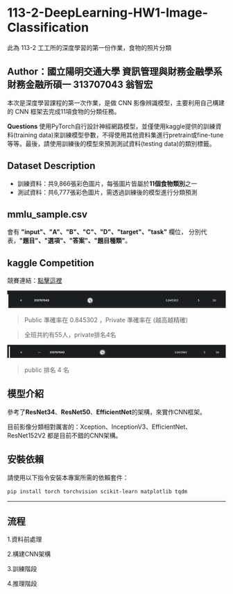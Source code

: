# 113-2-DeepLearning-HW1-Image-Classification
此為 113-2 工工所的深度學習的第一份作業，食物的照片分類

## Author：國立陽明交通大學 資訊管理與財務金融學系財務金融所碩一 313707043 翁智宏

本次是深度學習課程的第一次作業，是做 CNN 影像辨識模型，主要利用自己構建的 CNN 框架去完成11項食物的分類任務。

**Questions**
使用PyTorch自行設計神經網路模型，並僅使用kaggle提供的訓練資料(training data)來訓練模型參數，不得使用其他資料集進行pretrain或fine-tune等等。最後，請使用訓練後的模型來預測測試資料(testing data)的類別標籤。

## Dataset Description
- 訓練資料：共9,866張彩色圖片，每張圖片皆屬於**11個食物類別**之一
- 測試資料：共6,777張彩色圖片，需透過訓練後的模型進行分類預測 

**mmlu_sample.csv**
---
會有 **"input"、"A"、"B"、"C"、"D"、"target"、"task"** 欄位，
分別代表，**"題目"、"選項"、"答案"、"題目種類"**。

**kaggle Competition**
---
競賽連結：[點擊這裡]([https://www.kaggle.com/competitions/hw-1-prompt-engineering/overview](https://www.kaggle.com/competitions/spring-2025-semester-deep-learning-hw-1/overview)) 

![最終成績](最終成績.png)

> Public 準確率在 0.845302 ，Private 準確率在  (越高越精確)

> 全班共約有55人，private排名4名

 ![最終排名](最終成績_public.png)
> public 排名 4 名

## 模型介紹
參考了**ResNet34**、**ResNet50**、**EfficientNet**的架構，來實作CNN框架。

目前影像分類相對厲害的：Xception、InceptionV3、EfficientNet、ResNet152V2 都是目前不錯的CNN架構。

## 安裝依賴
請使用以下指令安裝本專案所需的依賴套件：
```bash
pip install torch torchvision scikit-learn matplotlib tqdm
```
---

## 流程
1.資料前處理

2.構建CNN架構

3.訓練階段

4.推理階段
